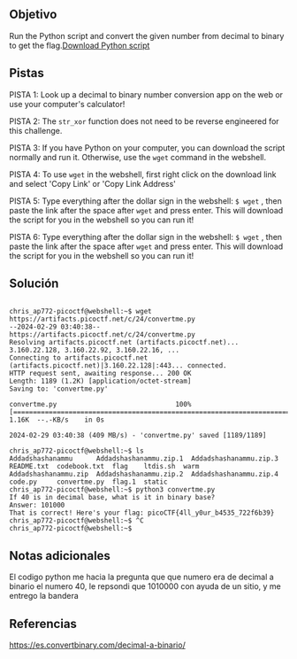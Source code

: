 ## Objetivo
Run the Python script and convert the given number from decimal to binary to get the flag.[Download Python script](https://artifacts.picoctf.net/c/24/convertme.py)
## Pistas
PISTA 1:
Look up a decimal to binary number conversion app on the web or use your computer's calculator!

PISTA 2:
The `str_xor` function does not need to be reverse engineered for this challenge.

PISTA 3:
If you have Python on your computer, you can download the script normally and run it. Otherwise, use the `wget` command in the webshell.

PISTA 4:
To use `wget` in the webshell, first right click on the download link and select 'Copy Link' or 'Copy Link Address'

PISTA 5:
Type everything after the dollar sign in the webshell: `$ wget` , then paste the link after the space after `wget` and press enter. This will download the script for you in the webshell so you can run it!

PISTA 6:
Type everything after the dollar sign in the webshell: `$ wget` , then paste the link after the space after `wget` and press enter. This will download the script for you in the webshell so you can run it!

## Solución

```

chris_ap772-picoctf@webshell:~$ wget https://artifacts.picoctf.net/c/24/convertme.py
--2024-02-29 03:40:38--  https://artifacts.picoctf.net/c/24/convertme.py
Resolving artifacts.picoctf.net (artifacts.picoctf.net)... 3.160.22.128, 3.160.22.92, 3.160.22.16, ...
Connecting to artifacts.picoctf.net (artifacts.picoctf.net)|3.160.22.128|:443... connected.
HTTP request sent, awaiting response... 200 OK
Length: 1189 (1.2K) [application/octet-stream]
Saving to: 'convertme.py'

convertme.py                              100%[===================================================================================>]   1.16K  --.-KB/s    in 0s      

2024-02-29 03:40:38 (409 MB/s) - 'convertme.py' saved [1189/1189]

chris_ap772-picoctf@webshell:~$ ls
Addadshashanammu      Addadshashanammu.zip.1  Addadshashanammu.zip.3  README.txt  codebook.txt  flag    ltdis.sh  warm
Addadshashanammu.zip  Addadshashanammu.zip.2  Addadshashanammu.zip.4  code.py     convertme.py  flag.1  static
chris_ap772-picoctf@webshell:~$ python3 convertme.py 
If 40 is in decimal base, what is it in binary base?
Answer: 101000
That is correct! Here's your flag: picoCTF{4ll_y0ur_b4535_722f6b39}
chris_ap772-picoctf@webshell:~$ ^C
chris_ap772-picoctf@webshell:~$ 
```

## Notas adicionales
El codigo python me hacia la pregunta que que numero era de decimal a binario el numero 40, le repsondi que 1010000 con ayuda de un sitio, y me entrego la bandera
## Referencias
https://es.convertbinary.com/decimal-a-binario/
